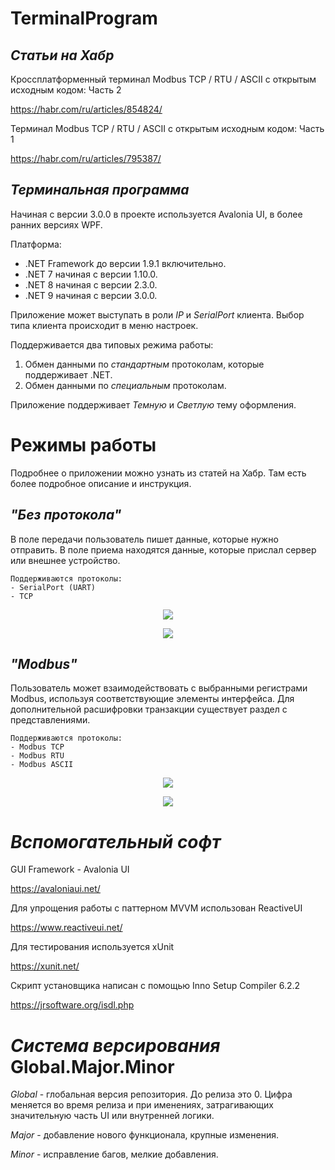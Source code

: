 # TerminalProgram

## *Статьи на Хабр*

Кроссплатформенный терминал Modbus TCP / RTU / ASCII с открытым исходным кодом: Часть 2

https://habr.com/ru/articles/854824/

Терминал Modbus TCP / RTU / ASCII с открытым исходным кодом: Часть 1

https://habr.com/ru/articles/795387/

## *Терминальная программа*
Начиная с версии 3.0.0 в проекте используется Avalonia UI, в более ранних версиях WPF.

Платформа:
- .NET Framework до версии 1.9.1 включительно.
- .NET 7 начиная с версии 1.10.0.
- .NET 8 начиная с версии 2.3.0.
- .NET 9 начиная с версии 3.0.0.

Приложение может выступать в роли *IP* и *SerialPort* клиента. Выбор типа клиента происходит в меню настроек.

Поддерживается два типовых режима работы:
1. Обмен данными по *стандартным* протоколам, которые поддерживает .NET.
2. Обмен данными по *специальным* протоколам.

Приложение поддерживает *Темную* и *Светлую* тему оформления.

# Режимы работы

Подробнее о приложении можно узнать из статей на Хабр. Там есть более подробное описание и инструкция. 

## *"Без протокола"*
В поле передачи пользователь пишет данные, которые нужно отправить. В поле приема находятся данные, которые прислал сервер или внешнее устройство. 

	Поддерживаются протоколы: 
	- SerialPort (UART)
	- TCP

<p align="center">
  <img src="https://github.com/user-attachments/assets/abafe38b-fe23-45d4-87bf-ad9c16c2453a"/>
</p>

<p align="center">
  <img src="https://github.com/user-attachments/assets/730c45ef-106a-4a69-85fe-75880ec3d3f3"/>
</p>

## *"Modbus"*
Пользователь может взаимодействовать с выбранными регистрами Modbus, используя соответствующие элементы интерфейса. Для дополнительной расшифровки транзакции существует раздел с представлениями.

	Поддерживаются протоколы: 
	- Modbus TCP
	- Modbus RTU
 	- Modbus ASCII

<p align="center">
  <img src="https://github.com/user-attachments/assets/00f85b38-ac78-453d-b3d6-b36a68c26afd"/>
</p>

<p align="center">
  <img src="https://github.com/user-attachments/assets/20cb7161-e1dc-43aa-b1c9-6eabea093ccb"/>
</p>

# *Вспомогательный софт*
GUI Framework - Avalonia UI

https://avaloniaui.net/

Для упрощения работы с паттерном MVVM использован ReactiveUI

https://www.reactiveui.net/

Для тестирования используется xUnit

https://xunit.net/

Скрипт установщика написан с помощью Inno Setup Compiler 6.2.2

https://jrsoftware.org/isdl.php

# *Система версирования* Global.Major.Minor

*Global* - глобальная версия репозитория. До релиза это 0. Цифра меняется во время релиза и при именениях, затрагивающих значительную часть UI или внутренней логики.

*Major* - добавление нового функционала, крупные изменения.

*Minor* - исправление багов, мелкие добавления.
